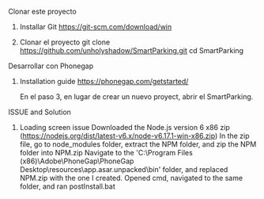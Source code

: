 Clonar este proyecto

1. Installar Git
	https://git-scm.com/download/win
	
2. Clonar el proyecto
	git clone https://github.com/unholyshadow/SmartParking.git
	cd SmartParking

Desarrollar con Phonegap

1. Installation guide
	https://phonegap.com/getstarted/
	
	En el paso 3, en lugar de crear un nuevo proyect, abrir el SmartParking.


ISSUE and Solution
1. Loading screen issue
Downloaded the Node.js version 6 x86 zip (https://nodejs.org/dist/latest-v6.x/node-v6.17.1-win-x86.zip)
In the zip file, go to node_modules folder, extract the NPM folder, and zip the NPM folder into NPM.zip
Navigate to the 'C:\Program Files (x86)\Adobe\PhoneGap\PhoneGap Desktop\resources\app.asar.unpacked\bin' folder, and replaced NPM.zip with the one I created.
Opened cmd, navigated to the same folder, and ran postInstall.bat